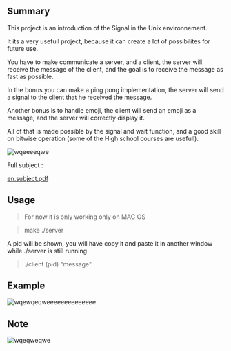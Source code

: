 ## Summary

This project is an introduction of the Signal in the Unix environnement.

It its a very usefull project, because it can create a lot of possibilites for future use.

You have to make communicate a server, and a client, the server will receive the message of the client, and the goal is to receive the message as fast as possible.

In the bonus you can make a ping pong implementation, the server will send a signal to the client that he received the message.

Another bonus is to handle emoji, the client will send an emoji as a message, and the server will correctly display it.

All of that is made possible by the signal and wait function, and a good skill on bitwise operation (some of the High school courses are usefull).

![wqeeeeqwe](https://user-images.githubusercontent.com/76008303/160245827-e7523879-b9f5-4e3d-8730-d305fb557fda.png)

Full subject :

[en.subject.pdf](https://github.com/Chafik42/minitalk/files/8355730/en.subject.pdf)

## Usage

> For now it is only working only on MAC OS

> make
> ./server

A pid will be shown, you will have copy it and paste it in another window while ./server is still running

> ./client (pid) "message"

## Example

![wqewqeqweeeeeeeeeeeeee](https://user-images.githubusercontent.com/76008303/160247671-2cfba916-58b3-4bce-ae77-350864749876.png)

## Note
![wqeqweqwe](https://user-images.githubusercontent.com/76008303/160246033-acfc7e15-a21f-43c5-bd57-39fb3bd244d8.png)

